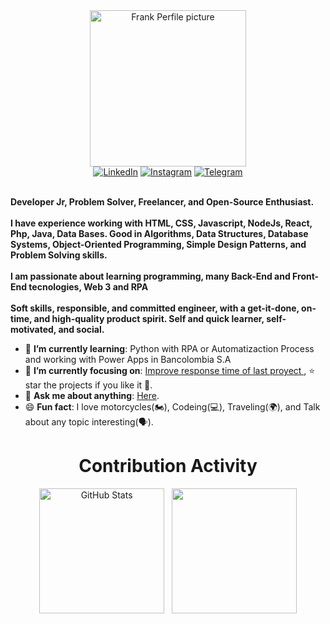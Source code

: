 <div>
    <div align="center">
        <img src="https://avatars.githubusercontent.com/Frankgmv" alt="Frank Perfile picture" height="250">
    </div>
    <div align=center>
    </div>
    <div align=center>
        <a href="https://www.linkedin.com/in/frankgmv/"><img src="https://img.shields.io/badge/Linkedin-0077b5?style=flat&logo=linkedin" alt="LinkedIn" /></a>
        <a href="https://www.instagram.com/franko_mv/"><img src="https://img.shields.io/badge/Instagram-E4405F?style=for-the-badge&logo=instagram&logoColor=white" alt="Instagram" /></a>
        <a href="https://t.me/frankgmv"><img src="https://img.shields.io/badge/Telegram-0088cc?style=flat&logo=telegram" alt="Telegram" /></a>
    </div>
    <div align=left>
        <br>
        <p>
            <strong>
                Developer Jr, Problem Solver, Freelancer, and Open-Source Enthusiast.<br><br>
                I have experience working with HTML, CSS, Javascript, NodeJs, React, Php, Java, Data Bases. Good in Algorithms, Data Structures, Database Systems, Object-Oriented Programming, Simple Design Patterns, and Problem Solving skills.<br><br>
                I am passionate about learning programming, many Back-End and Front-End tecnologies, Web 3 and RPA<br><br>
                Soft skills, responsible, and committed engineer, with a get-it-done, on-time, and high-quality product spirit. Self and quick learner, self-motivated, and social.
            </strong>
        </p>
        <ul>
            <li>🌱 <b>I’m currently learning</b>: Python with RPA or Automatizaction Process and working with Power Apps in Bancolombia S.A</li>
            <li>🎯 <b>I’m currently focusing on</b>: <a href="https://github.com/Frankgmv/proyecto_final_sena_2024">Improve response time of last proyect </a>, ⭐️ star the projects if you like it 🤩.</li>
            <li>💬 <b>Ask me about anything</b>: <a href="https://www.linkedin.com/in/frankgmv">Here</a>.</li>
            <li>😄 <b>Fun fact</b>: I love motorcycles(🏍️), Codeing(💻), Traveling(🌍), and Talk about any topic interesting(🗣️).</li>
        </ul>
    </div>
    <div align=center>
        <h1>Contribution Activity</h1>
        <img src="https://github-readme-stats.vercel.app/api?username=ahmedfathydev&title_color=6FDA44&text_color=FFFFFF&show_icons=true&icon_color=6FDA44&include_all_commits=true&count_private=true&theme=dark" alt="GitHub Stats" height="200" />
<!--         <br> -->&nbsp;
                <img src="https://github-readme-stats.vercel.app/api/top-langs?username=Frankgmv&layout=compact&title_color=6FDA44&text_color=FFFFFF&theme=dark" alt="" height="200" />
<!--         <br> -->
</div>
